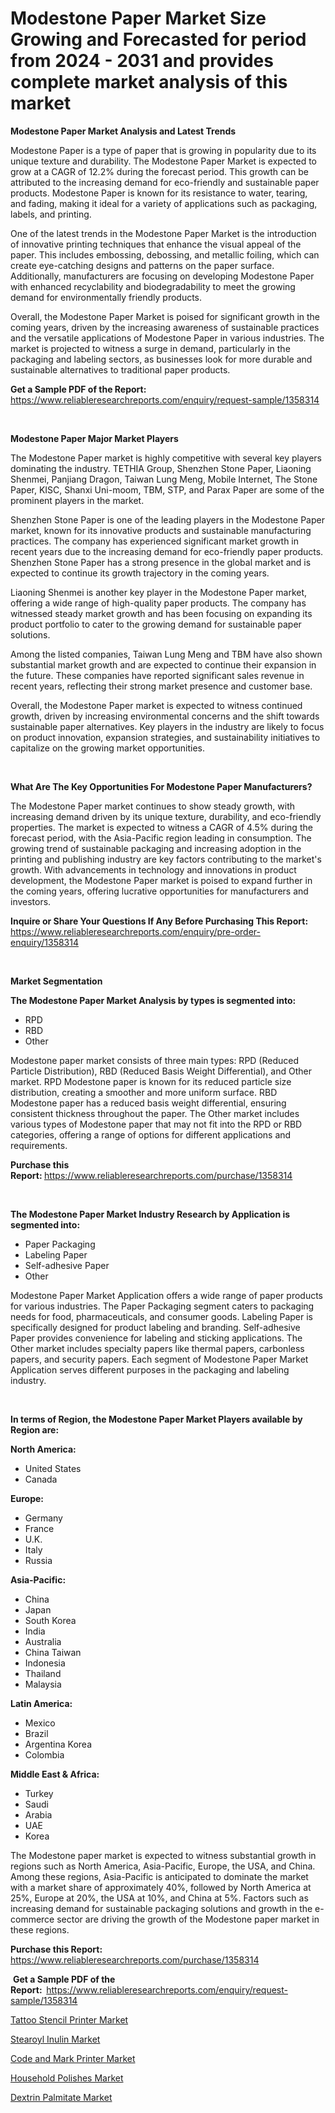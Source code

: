 <p><h1>Modestone Paper Market Size Growing and Forecasted for period from 2024 - 2031 and provides complete market analysis of this market</h1></p><p><strong>Modestone Paper Market Analysis and Latest Trends</strong></p>
<p><p>Modestone Paper is a type of paper that is growing in popularity due to its unique texture and durability. The Modestone Paper Market is expected to grow at a CAGR of 12.2% during the forecast period. This growth can be attributed to the increasing demand for eco-friendly and sustainable paper products. Modestone Paper is known for its resistance to water, tearing, and fading, making it ideal for a variety of applications such as packaging, labels, and printing.</p><p>One of the latest trends in the Modestone Paper Market is the introduction of innovative printing techniques that enhance the visual appeal of the paper. This includes embossing, debossing, and metallic foiling, which can create eye-catching designs and patterns on the paper surface. Additionally, manufacturers are focusing on developing Modestone Paper with enhanced recyclability and biodegradability to meet the growing demand for environmentally friendly products.</p><p>Overall, the Modestone Paper Market is poised for significant growth in the coming years, driven by the increasing awareness of sustainable practices and the versatile applications of Modestone Paper in various industries. The market is projected to witness a surge in demand, particularly in the packaging and labeling sectors, as businesses look for more durable and sustainable alternatives to traditional paper products.</p></p>
<p><strong>Get a Sample PDF of the Report:&nbsp;</strong> <a href="https://www.reliableresearchreports.com/enquiry/request-sample/1358314">https://www.reliableresearchreports.com/enquiry/request-sample/1358314</a></p>
<p>&nbsp;</p>
<p><strong>Modestone Paper Major Market Players</strong></p>
<p><p>The Modestone Paper market is highly competitive with several key players dominating the industry. TETHIA Group, Shenzhen Stone Paper, Liaoning Shenmei, Panjiang Dragon, Taiwan Lung Meng, Mobile Internet, The Stone Paper, KISC, Shanxi Uni-moom, TBM, STP, and Parax Paper are some of the prominent players in the market.</p><p>Shenzhen Stone Paper is one of the leading players in the Modestone Paper market, known for its innovative products and sustainable manufacturing practices. The company has experienced significant market growth in recent years due to the increasing demand for eco-friendly paper products. Shenzhen Stone Paper has a strong presence in the global market and is expected to continue its growth trajectory in the coming years.</p><p>Liaoning Shenmei is another key player in the Modestone Paper market, offering a wide range of high-quality paper products. The company has witnessed steady market growth and has been focusing on expanding its product portfolio to cater to the growing demand for sustainable paper solutions.</p><p>Among the listed companies, Taiwan Lung Meng and TBM have also shown substantial market growth and are expected to continue their expansion in the future. These companies have reported significant sales revenue in recent years, reflecting their strong market presence and customer base.</p><p>Overall, the Modestone Paper market is expected to witness continued growth, driven by increasing environmental concerns and the shift towards sustainable paper alternatives. Key players in the industry are likely to focus on product innovation, expansion strategies, and sustainability initiatives to capitalize on the growing market opportunities.</p></p>
<p>&nbsp;</p>
<p><strong>What Are The Key Opportunities For Modestone Paper Manufacturers?</strong></p>
<p><p>The Modestone Paper market continues to show steady growth, with increasing demand driven by its unique texture, durability, and eco-friendly properties. The market is expected to witness a CAGR of 4.5% during the forecast period, with the Asia-Pacific region leading in consumption. The growing trend of sustainable packaging and increasing adoption in the printing and publishing industry are key factors contributing to the market's growth. With advancements in technology and innovations in product development, the Modestone Paper market is poised to expand further in the coming years, offering lucrative opportunities for manufacturers and investors.</p></p>
<p><strong>Inquire or Share Your Questions If Any Before Purchasing This Report:</strong> <a href="https://www.reliableresearchreports.com/enquiry/pre-order-enquiry/1358314">https://www.reliableresearchreports.com/enquiry/pre-order-enquiry/1358314</a></p>
<p>&nbsp;</p>
<p><strong>Market Segmentation</strong></p>
<p><strong>The Modestone Paper Market Analysis by types is segmented into:</strong></p>
<p><ul><li>RPD</li><li>RBD</li><li>Other</li></ul></p>
<p><p>Modestone paper market consists of three main types: RPD (Reduced Particle Distribution), RBD (Reduced Basis Weight Differential), and Other market. RPD Modestone paper is known for its reduced particle size distribution, creating a smoother and more uniform surface. RBD Modestone paper has a reduced basis weight differential, ensuring consistent thickness throughout the paper. The Other market includes various types of Modestone paper that may not fit into the RPD or RBD categories, offering a range of options for different applications and requirements.</p></p>
<p><strong>Purchase this Report:&nbsp;</strong><a href="https://www.reliableresearchreports.com/purchase/1358314">https://www.reliableresearchreports.com/purchase/1358314</a></p>
<p>&nbsp;</p>
<p><strong>The Modestone Paper Market Industry Research by Application is segmented into:</strong></p>
<p><ul><li>Paper Packaging</li><li>Labeling Paper</li><li>Self-adhesive Paper</li><li>Other</li></ul></p>
<p><p>Modestone Paper Market Application offers a wide range of paper products for various industries. The Paper Packaging segment caters to packaging needs for food, pharmaceuticals, and consumer goods. Labeling Paper is specifically designed for product labeling and branding. Self-adhesive Paper provides convenience for labeling and sticking applications. The Other market includes specialty papers like thermal papers, carbonless papers, and security papers. Each segment of Modestone Paper Market Application serves different purposes in the packaging and labeling industry.</p></p>
<p>&nbsp;</p>
<p><strong>In terms of Region, the Modestone Paper Market Players available by Region are:</strong></p>
<p>
    <p> <strong> North America: </strong>
        <ul>
            <li>United States</li>
            <li>Canada</li>
        </ul>
        </p> 
    <p> <strong> Europe: </strong>
        <ul>
            <li>Germany</li>
            <li>France</li>
            <li>U.K.</li>
            <li>Italy</li>
            <li>Russia</li>
        </ul>
        </p> 
    <p> <strong> Asia-Pacific: </strong>
        <ul>
            <li>China</li>
            <li>Japan</li>
            <li>South Korea</li>
            <li>India</li>
            <li>Australia</li>
            <li>China Taiwan</li>
            <li>Indonesia</li>
            <li>Thailand</li>
            <li>Malaysia</li>
        </ul>
        </p> 
    <p> <strong> Latin America: </strong>
        <ul>
            <li>Mexico</li>
            <li>Brazil</li>
            <li>Argentina Korea</li>
            <li>Colombia</li>
        </ul>
        </p> 
    <p> <strong> Middle East & Africa: </strong>
        <ul>
            <li>Turkey</li>
            <li>Saudi</li>
            <li>Arabia</li>
            <li>UAE</li>
            <li>Korea</li>
        </ul>
    </p>
    </p>
<p><p>The Modestone paper market is expected to witness substantial growth in regions such as North America, Asia-Pacific, Europe, the USA, and China. Among these regions, Asia-Pacific is anticipated to dominate the market with a market share of approximately 40%, followed by North America at 25%, Europe at 20%, the USA at 10%, and China at 5%. Factors such as increasing demand for sustainable packaging solutions and growth in the e-commerce sector are driving the growth of the Modestone paper market in these regions.</p></p>
<p><strong>Purchase this Report: </strong><a href="https://www.reliableresearchreports.com/purchase/1358314">https://www.reliableresearchreports.com/purchase/1358314</a></p>
<p>&nbsp;<strong>Get a Sample PDF of the Report:&nbsp;&nbsp;</strong><a href="https://www.reliableresearchreports.com/enquiry/request-sample/1358314">https://www.reliableresearchreports.com/enquiry/request-sample/1358314</a></p>
<p><strong></strong></p>
<p><p><a href="https://view.publitas.com/reportprime-1/tattoo-stencil-printer-market-insights-market-players-and-forecast-till-2030/">Tattoo Stencil Printer Market</a></p><p><a href="https://meowing-canidae-761.notion.site/Stearoyl-Inulin-Market-Research-Report-Unlocks-Analysis-on-the-Market-Financial-Status-Market-Size--a78fd2eb73b343f498aa44990ab35836">Stearoyl Inulin Market</a></p><p><a href="https://view.publitas.com/reportprime-1/code-and-mark-printer-market-size-furnishes-valuable-information-encompassing-market-share-market-trends-and-projections-spanning-from-2023-to-2030/">Code and Mark Printer Market</a></p><p><a href="https://github.com/mauripalmi/Market-Research-Report-List-2/blob/main/household-polishes-market.md">Household Polishes Market</a></p><p><a href="https://sudsy-motorcycle-bbc.notion.site/Dextrin-Palmitate-Market-Research-Report-Provides-thorough-Industry-Overview-which-offers-an-In-Dep-ebc14841e26941eebf1fe714be7200c5">Dextrin Palmitate Market</a></p></p>